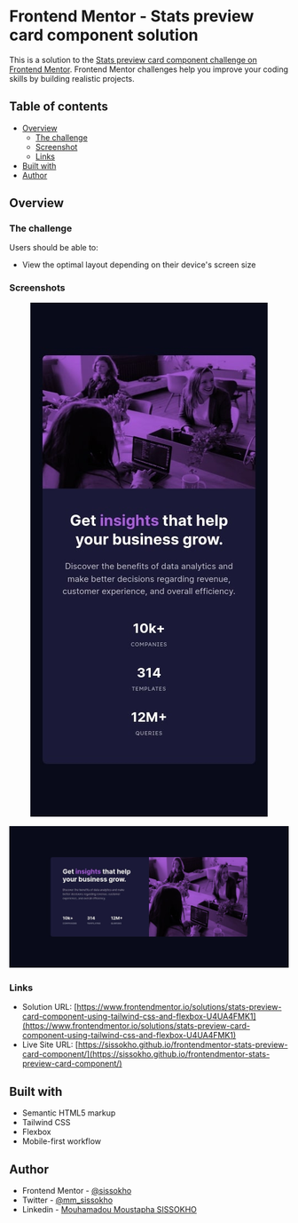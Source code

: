 # Frontend Mentor - Stats preview card component solution

This is a solution to the [Stats preview card component challenge on Frontend Mentor](https://www.frontendmentor.io/challenges/stats-preview-card-component-8JqbgoU62). Frontend Mentor challenges help you improve your coding skills by building realistic projects.

## Table of contents

- [Overview](#overview)
  - [The challenge](#the-challenge)
  - [Screenshot](#screenshot)
  - [Links](#links)
- [Built with](#built-with)
- [Author](#author)

## Overview

### The challenge

Users should be able to:

- View the optimal layout depending on their device's screen size

### Screenshots


<p align="center">
  <img src="./images/screenshot-mobile.jpg" alt="Mobile design"/>
</p>

![](./images/screenshot-desktop.jpg)

### Links

- Solution URL: [https://www.frontendmentor.io/solutions/stats-preview-card-component-using-tailwind-css-and-flexbox-U4UA4FMK1](https://www.frontendmentor.io/solutions/stats-preview-card-component-using-tailwind-css-and-flexbox-U4UA4FMK1)
- Live Site URL: [https://sissokho.github.io/frontendmentor-stats-preview-card-component/](https://sissokho.github.io/frontendmentor-stats-preview-card-component/)

## Built with

- Semantic HTML5 markup
- Tailwind CSS
- Flexbox
- Mobile-first workflow

## Author

- Frontend Mentor - [@sissokho](https://www.frontendmentor.io/profile/sissokho)
- Twitter - [@mm_sissokho](https://twitter.com/mm_sissokho)
- Linkedin - [Mouhamadou Moustapha SISSOKHO](https://www.linkedin.com/in/mouhamadou-moustapha-sissokho-548a55125/)
